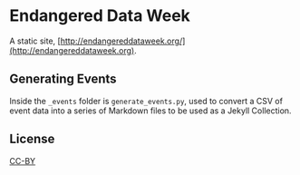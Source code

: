 # Endangered Data Week

A static site, [http://endangereddataweek.org/](http://endangereddataweek.org).

## Generating Events

Inside the `_events` folder is `generate_events.py`, used to convert a CSV of event data into a series of Markdown files to be used as a Jekyll Collection.

## License

[CC-BY](LICENSE.md)

